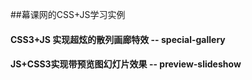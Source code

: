 ##幕课网的CSS+JS学习实例
#### CSS3+JS 实现超炫的散列画廊特效 -- special-gallery ####
#### JS+CSS3实现带预览图幻灯片效果  -- preview-slideshow ####